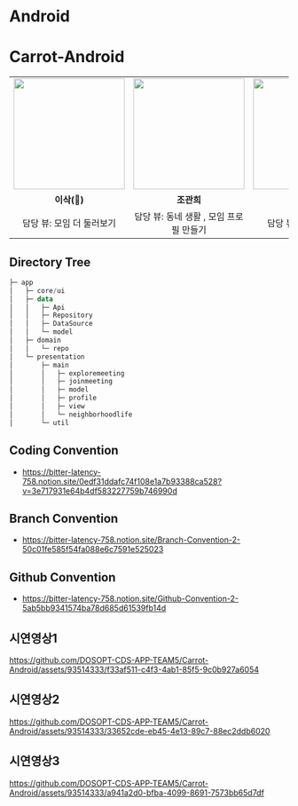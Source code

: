 # Android
# Carrot-Android

<table>
  <tbody>
    <tr>
      <td align="center" width="33%">
        <a href="https://github.com/lsakee">
          <img src="https://avatars.githubusercontent.com/u/93514333?v=4" width="200px;" alt=""/>
        </a>
      </td>
      <td align="center" width="33%">
        <a href="https://github.com/Jokwanhee">
          <img src="https://avatars.githubusercontent.com/u/90740783?v=4" width="200px;" alt=""/>
        </a>
      </td>
      <td align="center" width="33%">
        <a href="https://github.com/hyunjium">
          <img src="https://avatars.githubusercontent.com/u/113780698?v=4" width="200px;" alt=""/>
        </a>
      </td>
    </tr>
    <tr>
      <td align="center"><b>이삭(👑)</b></td>
      <td align="center"><b>조관희</b></td>
      <td align="center"><b>엄현지</b></td>
    </tr>
    <tr>
      <td align="center">담당 뷰: 모임 더 둘러보기</td>
      <td align="center">담당 뷰: 동네 생활 , 모임 프로필 만들기</td>
      <td align="center">담당 뷰: 모임 가입하기</td>
    </tr>
  </tbody>
</table>

## Directory Tree

```kotlin
├─ app
│   ├─ core/ui
│   ├─ data
│   │   ├─ Api
│   │   ├─ Repository
│   │   ├─ DataSource
│   │   └─ model
│   ├─ domain
│   │   └─ repo
│   └─ presentation
│       ├─ main
│       │   ├─ exploremeeting
│       │   ├─ joinmeeting
│       │   ├─ model
│       │   ├─ profile
│       │   ├─ view
│       │   └─ neighborhoodlife
│       └─ util
```

## Coding Convention
- https://bitter-latency-758.notion.site/0edf31ddafc74f108e1a7b93388ca528?v=3e717931e64b4df583227759b746990d

## Branch Convention
- https://bitter-latency-758.notion.site/Branch-Convention-2-50c01fe585f54fa088e6c7591e525023

## Github Convention
- https://bitter-latency-758.notion.site/Github-Convention-2-5ab5bb9341574ba78d685d61539fb14d


## 시연영상1
https://github.com/DOSOPT-CDS-APP-TEAM5/Carrot-Android/assets/93514333/f33af511-c4f3-4ab1-85f5-9c0b927a6054
## 시연영상2


https://github.com/DOSOPT-CDS-APP-TEAM5/Carrot-Android/assets/93514333/33652cde-eb45-4e13-89c7-88ec2ddb6020




## 시연영상3


https://github.com/DOSOPT-CDS-APP-TEAM5/Carrot-Android/assets/93514333/a941a2d0-bfba-4099-8691-7573bb65d7df

